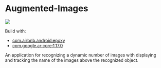 # Augmented-Images

![](/Screenshot/preview.gif)

Build with:
- [com.airbnb.android:epoxy](https://github.com/airbnb/epoxy)
- [com.google.ar:core:1.17.0](https://github.com/google-ar/arcore-android-sdk)

An application for recognizing a dynamic number of images with displaying and tracking the name of the images above the recognized object.

